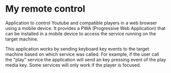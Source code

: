 # My remote control

Application to control Youtube and compatible players in a web browser using a mobile device. It provides a PWA (Progressive Web Application) that can be installed in a mobile device to access the service running on the target machine.

This application works by sending keyboard key events to the target machine based on which service was called. For example, if the user call the "play" service the application will send an key pressing event of the play media key. Some services will only work if the player is focused.